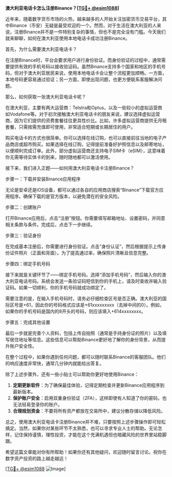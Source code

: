 **澳大利亚电话卡怎么注册Binance？[[TG💪+ @esim1088](https://t.me/s/esim1088)]**

近年来，随着数字货币市场的火热，越来越多的人开始关注加密货币交易平台，其中Binance（币安）无疑是最受欢迎的一个。然而，对于生活在澳大利亚的人来说，注册Binance并不是一件特别复杂的事情，但也不是完全没有门槛。今天我们就来聊聊，如何在澳大利亚使用本地电话卡成功注册Binance。

首先，为什么需要澳大利亚电话卡？

在注册Binance时，平台会要求用户进行身份验证。而身份验证的过程中，通常需要提供有效的手机号码以接收验证码。虽然Binance支持多个国家和地区的手机号码，但对于澳大利亚居民来说，使用本地电话卡会让整个流程更加顺畅。一方面，本地号码更容易通过验证；另一方面，即使出现问题，也更方便联系客服解决问题。

那么，如何获取一张澳大利亚电话卡呢？

在澳大利亚，主要有两大运营商：Telstra和Optus，以及一些较小的虚拟运营商如Vodafone等。对于初次接触澳大利亚电话卡的朋友来说，建议选择虚拟运营商，因为它们提供的资费套餐往往更具性价比。比如，许多虚拟运营商提供无月租套餐，只需按需充值即可使用，非常适合短期或长期居住的用户。

购买电话卡的方式也很简单。你可以选择在线订购，也可以直接前往当地的电子产品商店或超市购买。如果选择在线订购，记得提前准备好护照信息以及邮寄地址，以便顺利完成订单。此外，部分虚拟运营商还支持电子SIM卡（eSIM），这意味着你无需等待实体卡的到来，随时随地都可以激活使用。

接下来，我们进入正题——如何用澳大利亚电话卡注册Binance？

步骤一：下载并安装Binance应用程序

无论是安卓还是iOS设备，都可以通过各自的应用商店搜索“Binance”下载官方应用程序。确保下载的是官方版本，以避免潜在的安全风险。

步骤二：创建账户

打开Binance应用后，点击“注册”按钮。你需要填写邮箱地址、设置密码，并同意相关条款与条件。完成后，点击下一步继续。

步骤三：验证身份

在完成基本注册后，你需要进行身份验证。点击“身份认证”，然后根据提示上传身份证件照片（正面和背面）。为了提高通过率，确保照片清晰且信息完整。

步骤四：绑定手机号码

接下来就是关键环节了——绑定手机号码。选择“添加手机号码”，然后输入你的澳大利亚电话号码。系统会发送一条验证码短信到你的手机上，请及时查收并输入验证码。如果一切顺利，你的手机号码就成功绑定了。

需要注意的是，在输入手机号码时，请务必仔细检查区号是否正确。澳大利亚的国际区号是+61，因此你的号码格式应该是+61xxxxxxxxx（去掉中间的0）。例如，如果你的手机号码是国内的8开头的号码，则应该填入+614xxxxxxxx。

步骤五：完成其他设置

最后一步就是完善个人资料，包括上传自拍照（通常是手持身份证的照片）以及填写居住地址等信息。这些信息可以帮助Binance更好地了解你的身份背景，从而提升账户安全性。

在整个过程中，如果你遇到任何问题，都可以随时联系Binance的客服团队。他们的响应速度非常快，通常几分钟内就能给出答复。

除了上述步骤外，还有一些小贴士可以帮助你更好地使用Binance：

1. **定期更新软件**：为了确保最佳体验，记得定期检查并更新Binance应用程序到最新版本。
2. **保护账户安全**：启用双重身份验证（2FA），这样即使有人知道了你的密码，也无法轻易登录你的账户。
3. **合理规划资金**：不要将所有资产都放在交易所中，建议分散存储以降低风险。

总之，使用澳大利亚电话卡注册Binance并不难，只要按照上述步骤操作即可轻松搞定。当然，如果你对某些环节不太熟悉，也可以寻求专业人士的帮助。无论怎样，记住保持谨慎，理性投资，才能在这个充满机遇但也暗藏风险的世界里站稳脚跟。

希望这篇文章能对你有所帮助！如果你还有其他疑问，欢迎随时留言讨论。祝你在数字资产投资的路上越走越远！

[[TG💪+ @esim1088](https://t.me/s/esim1088) ![Image](https://i.postimg.cc/4NQfJmqS/Snipaste-2025-05-13-00-14-12.png)]